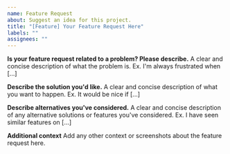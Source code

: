 ```yaml
---
name: Feature Request
about: Suggest an idea for this project.
title: "[Feature] Your Feature Request Here"
labels: ""
assignees: ""
---
```


**Is your feature request related to a problem? Please describe.**
A clear and concise description of what the problem is. Ex. I'm always frustrated when [...]

**Describe the solution you'd like.**
A clear and concise description of what you want to happen. Ex. It would be nice if [...]

**Describe alternatives you've considered.**
A clear and concise description of any alternative solutions or features you've considered. Ex. I have seen similar features on [...]

**Additional context**
Add any other context or screenshots about the feature request here.
